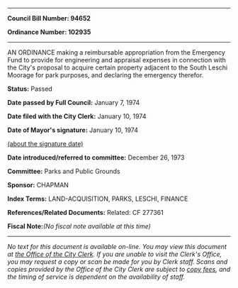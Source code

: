 

********

**Council Bill Number: 94652**
   
**Ordinance Number: 102935**
********

 AN ORDINANCE making a reimbursable appropriation from the Emergency Fund to provide for engineering and appraisal expenses in connection with the City's proposal to acquire certain property adjacent to the South Leschi Moorage for park purposes, and declaring the emergency therefor.

**Status:** Passed
   
**Date passed by Full Council:** January 7, 1974
   
**Date filed with the City Clerk:** January 10, 1974
   
**Date of Mayor's signature:** January 10, 1974
   
[(about the signature date)](/~public/approvaldate.htm)
   
   
   
**Date introduced/referred to committee:** December 26, 1973
   
**Committee:** Parks and Public Grounds
   
**Sponsor:** CHAPMAN
   
   
**Index Terms:** LAND-ACQUISITION, PARKS, LESCHI, FINANCE

**References/Related Documents:** Related: CF 277361

**Fiscal Note:**_(No fiscal note available at this time)_
********

_No text for this document is available on-line. You may view this document at [the Office of the City Clerk](http://www.seattle.gov/leg/clerk/contactUs.htm). If you are unable to visit the Clerk's Office, you may request a copy or scan be made for you by Clerk staff. Scans and copies provided by the Office of the City Clerk are subject to [copy fees](http://clerk.seattle.gov/~public/clerkfees.htm), and the timing of service is dependent on the availability of staff._

